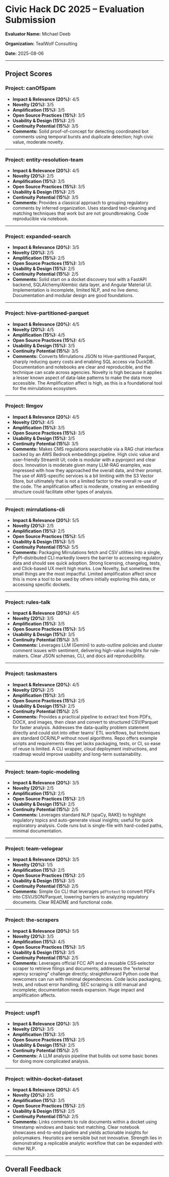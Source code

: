 # Civic Hack DC 2025 – Evaluation Submission

**Evaluator Name:** Michael Deeb

**Organization:** TealWolf Consulting

**Date:** 2025-08-06

---

## Project Scores

### Project: canOfSpam

* **Impact & Relevance (20%):** 4/5
* **Novelty (20%):** 3/5
* **Amplification (15%):** 3/5
* **Open Source Practices (15%):** 3/5
* **Usability & Design (15%):** 2/5
* **Continuity Potential (15%):** 3/5
* **Comments:** Solid proof-of-concept for detecting coordinated bot comments using temporal bursts and duplicate detection; high civic value, moderate novelty.

---

### Project: entity-resolution-team

* **Impact & Relevance (20%):** 4/5
* **Novelty (20%):** 2/5
* **Amplification (15%):** 3/5
* **Open Source Practices (15%):** 3/5
* **Usability & Design (15%):** 2/5
* **Continuity Potential (15%):** 3/5
* **Comments:** Provides a classical approach to grouping regulatory comments by inferred organization. Uses standard text-cleaning and matching techniques that work but are not groundbreaking. Code reproducible via notebook.

---

### Project: expanded-search

* **Impact & Relevance (20%):** 3/5
* **Novelty (20%):** 2/5
* **Amplification (15%):** 2/5
* **Open Source Practices (15%):** 3/5
* **Usability & Design (15%):** 2/5
* **Continuity Potential (15%):** 2/5
* **Comments:** Solid start on a docket discovery tool with a FastAPI backend, SQLAlchemy/Alembic data layer, and Angular Material UI. Implementation is incomplete, limited NLP, and no live demo. Documentation and modular design are good foundations.

---

### Project: hive-partitioned-parquet

* **Impact & Relevance (20%):** 4/5
* **Novelty (20%):** 4/5
* **Amplification (15%):** 4/5
* **Open Source Practices (15%):** 4/5
* **Usability & Design (15%):** 3/5
* **Continuity Potential (15%):** 3/5
* **Comments:** Converts Mirrulations JSON to Hive-partitioned Parquet, sharply reducing query costs and enabling SQL access via DuckDB. Documentation and notebooks are clear and reproducible, and the technique can scale across agencies. Novelty is high because it applies a lesser known aspect of data-lake patterns to make the data more accessible. The Amplification affect is high, as this is a foundational tool for the mirrulations ecosystem.

---

### Project: llmgov

* **Impact & Relevance (20%):** 4/5
* **Novelty (20%):** 4/5
* **Amplification (15%):** 3/5
* **Open Source Practices (15%):** 3/5
* **Usability & Design (15%):** 3/5
* **Continuity Potential (15%):** 3/5
* **Comments:** Makes CMS regulations searchable via a RAG chat interface backed by an AWS Bedrock embeddings pipeline. High civic value and user-friendly Streamlit UI; code is modular with a pyproject and clear docs. Innovation is moderate given many LLM-RAG examples, was impressed with how they approached the overall data, and their prompt. The use of AWS-specific services is a bit limiting with the S3 Vector Store, but ultimately that is not a limited factor to the overall re-use of the code. The amplification affect is moderate, creating an embedding structure could facilitate other types of analysis.

---

### Project: mirrulations-cli

* **Impact & Relevance (20%):** 5/5
* **Novelty (20%):** 2/5
* **Amplification (15%):** 2/5
* **Open Source Practices (15%):** 5/5
* **Usability & Design (15%):** 5/5
* **Continuity Potential (15%):** 5/5
* **Comments:** Packaging Mirrulations fetch and CSV utilities into a single, PyPI-distributed CLI markedly lowers the barrier to accessing regulatory data and should see quick adoption. Strong licensing, changelog, tests, and Click-based UX merit high marks. Low Novelty, but sometimes the small things are the most impactful. Limited amplification affect since this is more a tool to be used by others initially exploring this data, or accessing specific dockets.

---

### Project: rules-talk

* **Impact & Relevance (20%):** 4/5
* **Novelty (20%):** 3/5
* **Amplification (15%):** 3/5
* **Open Source Practices (15%):** 3/5
* **Usability & Design (15%):** 3/5
* **Continuity Potential (15%):** 3/5
* **Comments:** Leverages LLM (Gemini) to auto-outline policies and cluster comment issues with sentiment, delivering high-value insights for rule-makers. Clear JSON schemas, CLI, and docs aid reproducibility.

---

### Project: taskmasters

* **Impact & Relevance (20%):** 4/5
* **Novelty (20%):** 2/5
* **Amplification (15%):** 3/5
* **Open Source Practices (15%):** 2/5
* **Usability & Design (15%):** 2/5
* **Continuity Potential (15%):** 2/5
* **Comments:** Provides a practical pipeline to extract text from PDFs, DOCX, and images, then clean and convert to structured CSV/Parquet for faster analysis. Addresses the data-quality problem statement directly and could slot into other teams’ ETL workflows, but techniques are standard OCR/NLP without novel algorithms. Repo offers example scripts and requirements files yet lacks packaging, tests, or CI, so ease of reuse is limited. A CLI wrapper, cloud deployment instructions, and roadmap would improve usability and long-term sustainability.

---

### Project: team-topic-modeling

* **Impact & Relevance (20%):** 3/5
* **Novelty (20%):** 2/5
* **Amplification (15%):** 2/5
* **Open Source Practices (15%):** 2/5
* **Usability & Design (15%):** 2/5
* **Continuity Potential (15%):** 2/5
* **Comments:** Leverages standard NLP (spaCy, RAKE) to highlight regulatory topics and auto-generate visual insights; useful for quick exploratory analysis. Code runs but is single-file with hard-coded paths, minimal documentation.

---

### Project: team-velogear

* **Impact & Relevance (20%):** 3/5
* **Novelty (20%):** 1/5
* **Amplification (15%):** 2/5
* **Open Source Practices (15%):** 2/5
* **Usability & Design (15%):** 3/5
* **Continuity Potential (15%):** 2/5
* **Comments:** Simple Go CLI that leverages `pdftotext` to convert PDFs into CSV/JSON/Parquet, lowering barriers to analyzing regulatory documents. Clear README and functional code.

---

### Project: the-scrapers

* **Impact & Relevance (20%):** 5/5
* **Novelty (20%):** 3/5
* **Amplification (15%):** 4/5
* **Open Source Practices (15%):** 3/5
* **Usability & Design (15%):** 3/5
* **Continuity Potential (15%):** 2/5
* **Comments:** Leverages official FCC API and a reusable CSS‐selector scraper to retrieve filings and documents; addresses the “external agency scraping” challenge directly; straightforward Python code that newcomers can run with minimal dependencies. Code lacks packaging, tests, and robust error handling; SEC scraping is still manual and incomplete; documentation needs expansion. Huge impact and amplification affects.

---

### Project: uspf1

* **Impact & Relevance (20%):** 3/5
* **Novelty (20%):** 3/5
* **Amplification (15%):** 3/5
* **Open Source Practices (15%):** 2/5
* **Usability & Design (15%):** 2/5
* **Continuity Potential (15%):** 2/5
* **Comments:** A LLM analysis pipeline that builds out some basic bones for doing more complicated analysis.

---

### Project: within-docket-dataset

* **Impact & Relevance (20%):** 4/5
* **Novelty (20%):** 2/5
* **Amplification (15%):** 3/5
* **Open Source Practices (15%):** 2/5
* **Usability & Design (15%):** 2/5
* **Continuity Potential (15%):** 2/5
* **Comments:** Links comments to rule documents within a docket using timestamp windows and basic text matching. Clear notebook showcases end-to-end pipeline and yields actionable insights for policymakers. Heuristics are sensible but not innovative. Strength lies in demonstrating a replicable analytic workflow that can be expanded with richer NLP.

---

## Overall Feedback

